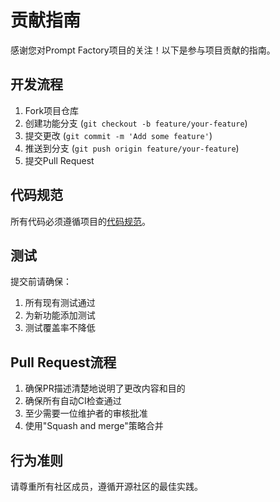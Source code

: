 
# 贡献指南

感谢您对Prompt Factory项目的关注！以下是参与项目贡献的指南。

## 开发流程

1. Fork项目仓库
2. 创建功能分支 (`git checkout -b feature/your-feature`)
3. 提交更改 (`git commit -m 'Add some feature'`)
4. 推送到分支 (`git push origin feature/your-feature`)
5. 提交Pull Request

## 代码规范

所有代码必须遵循项目的[代码规范](/docs/code_standards.md)。

## 测试

提交前请确保：
1. 所有现有测试通过
2. 为新功能添加测试
3. 测试覆盖率不降低

## Pull Request流程

1. 确保PR描述清楚地说明了更改内容和目的
2. 确保所有自动CI检查通过
3. 至少需要一位维护者的审核批准
4. 使用"Squash and merge"策略合并

## 行为准则

请尊重所有社区成员，遵循开源社区的最佳实践。